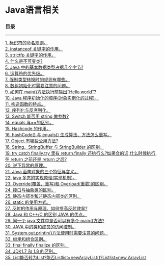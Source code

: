 # Java语言相关

### 目录

---
<a href="#1">1. 标识符的命名规则。</a> <br>
<a href="#2">2. instanceof 关键字的作用。</a> <br>
<a href="#3">3. strictfp 关键字的作用。</a> <br>
<a href="#4">4. 什么是不可变类?</a> <br>
<a href="#5">5. Java 中的基本数据类型占据几个字节?</a> <br>
<a href="#6">6. 运算符的优先级。</a> <br>
<a href="#7">7. 强制类型转换时的规则有哪些。</a> <br>
<a href="#8">8. 数组初始化时需要注意的问题。</a> <br>
<a href="#9">9. 如何在 main()方法执行前输出“Hello world”?</a> <br>
<a href="#10">10. Java 程序初始化的顺序(对象实例化的过程)。</a> <br>
<a href="#11">11. 构造函数的特点。</a> <br>
<a href="#12">12. 序列化与反序列化。</a> <br>
<a href="#13">13. Switch 能否用 string 做参数?</a> <br>
<a href="#14">14. equals 与==的区别。</a> <br>
<a href="#15">15. Hashcode 的作用。</a> <br>
<a href="#16">16. hashCode() 与 equals() 生成算法、方法怎么重写。</a> <br>
<a href="#17">17. Object 有哪些公用方法?</a> <br>
<a href="#18">18. String、StringBuffer 与 StringBuilder 的区别。</a> <br>
<a href="#19">19. try catch finally,try 里有 return,finally 还执行么?如果会的话,什么时候执行,在 return 之前还是 return 之后?</a> <br>
<a href="#20">20. 说下异常的原理。</a> <br>
<a href="#21">21. Java 面向对象的三个特征与含义。</a> <br>
<a href="#22">22. java 多态的实现原理(实现机制)。</a> <br>
<a href="#23">23. Override(覆盖、重写)和 Overload(重载)的区别。</a> <br>
<a href="#24">24. 接口与抽象类的区别。</a> <br>
<a href="#25">25. 静态内部类和非静态内部类的区别。</a> <br>
<a href="#26">26. static 的使用方式。</a> <br>
<a href="#27">27. 反射的作用与原理。如何提高反射效率?</a> <br>
<a href="#28">28. Java 和 C++/C 的区别,JAVA 的优点。</a> <br>
<a href="#29">29. 同一个.java 文件中是否可以有多个 main()方法?</a> <br>
<a href="#30">30. JAVA 中的类和成员的访问控制。</a> <br>
<a href="#31">31. System.out.println()方法使用时需要注意的问题。</a> <br>
<a href="#32">32. 继承和组合区别。</a> <br>
<a href="#33">33. final finally finalize 的区别。</a> <br>
<a href="#34">34. JDK1.7 和 1.8 的区别。</a> <br>
<a href="#35">35. List<String>能否转为List<Object>?能否List<Object>list=newArrayList<String>()?List<String>list=new ArrayList<Object>()?原因?</a> <br>
<a href="#36">36. 泛型的好处?</a> <br>

### <a name="1">1. 标识符的命名规则。</a>

### <a name="2">2. instanceof 关键字的作用。</a>

### <a name="3">3. strictfp 关键字的作用。</a>
### <a name="4">4. 什么是不可变类?</a>
### <a name="5">5. Java 中的基本数据类型占据几个字节?</a>
### <a name="6">6. 运算符的优先级。</a>
### <a name="7">7. 强制类型转换时的规则有哪些。</a>
### <a name="8">8. 数组初始化时需要注意的问题。</a>
### <a name="9">9. 如何在 main()方法执行前输出“Hello world”?</a>
### <a name="10">10. Java 程序初始化的顺序(对象实例化的过程)。</a>
### <a name="11">11. 构造函数的特点。</a>
### <a name="12">12. 序列化与反序列化。</a>
### <a name="13">13. Switch 能否用 string 做参数?</a>
### <a name="14">14. equals 与==的区别。</a>
### <a name="15">15. Hashcode 的作用。</a>
### <a name="16">16. hashCode() 与 equals() 生成算法、方法怎么重写。</a>
### <a name="17">17. Object 有哪些公用方法?</a>
### <a name="18">18. String、StringBuffer 与 StringBuilder 的区别。</a>
### <a name="19">19. try catch finally,try 里有 return,finally 还执行么?如果会的话,什么时候执行,在 return 之前还是 return 之后?</a>
### <a name="20">20. 说下异常的原理。</a>
### <a name="21">21. Java 面向对象的三个特征与含义。</a>
### <a name="22">22. java 多态的实现原理(实现机制)。</a>
### <a name="23">23. Override(覆盖、重写)和 Overload(重载)的区别。</a>
### <a name="24">24. 接口与抽象类的区别。</a>
### <a name="25">25. 静态内部类和非静态内部类的区别。</a>
### <a name="26">26. static 的使用方式。</a>
### <a name="27">27. 反射的作用与原理。如何提高反射效率?</a>
### <a name="28">28. Java 和 C++/C 的区别,JAVA 的优点。</a>
### <a name="29">29. 同一个.java 文件中是否可以有多个 main()方法?</a>
### <a name="30">30. JAVA 中的类和成员的访问控制。</a>
### <a name="31">31. System.out.println()方法使用时需要注意的问题。</a>
### <a name="32">32. 继承和组合区别。</a>
### <a name="33">33. final finally finalize 的区别。</a>
### <a name="34">34. JDK1.7 和 1.8 的区别。</a>
### <a name="35">35. List<String>能否转为List<Object>?能否List<Object>list=newArrayList<String>()?List<String>list=new ArrayList<Object>()?原因?</a>
### <a name="36">36. 泛型的好处?</a>

